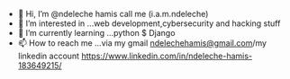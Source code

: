 - 👋 Hi, I’m @ndeleche hamis call me (i.a.m.ndeleche)
- 👀 I’m interested in ...web development,cybersecurity and hacking stuff 
- 🌱 I’m currently learning ...python $ Django
- 📫 How to reach me ...via my gmail ndelechehamis@gmail.com/my linkedin account https://www.linkedin.com/in/ndeleche-hamis-183649215/

<!---
ndeleche/ndeleche is a ✨ special ✨ repository because its `README.md` (this file) appears on your GitHub profile.
You can click the Preview link to take a look at your changes.
--->
